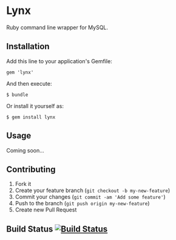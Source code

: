 # Lynx

Ruby command line wrapper for MySQL.

## Installation

Add this line to your application's Gemfile:

    gem 'lynx'

And then execute:

    $ bundle

Or install it yourself as:

    $ gem install lynx

## Usage

Coming soon...

## Contributing

1. Fork it
2. Create your feature branch (`git checkout -b my-new-feature`)
3. Commit your changes (`git commit -am 'Add some feature'`)
4. Push to the branch (`git push origin my-new-feature`)
5. Create new Pull Request

## Build Status [![Build Status](https://secure.travis-ci.org/panthomakos/lynx.png?branch=master)](http://travis-ci.org/panthomakos/lynx)
